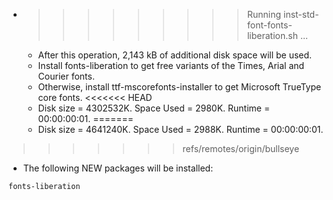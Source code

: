 * >>>>>>>>> Running inst-std-font-fonts-liberation.sh ...
  * After this operation, 2,143 kB of additional disk space will be used.
  * Install fonts-liberation to get free variants of the Times, Arial and Courier fonts.
  * Otherwise, install ttf-mscorefonts-installer to get Microsoft TrueType core fonts.
<<<<<<< HEAD
  * Disk size = 4302532K. Space Used = 2980K. Runtime = 00:00:00:01.
=======
  * Disk size = 4641240K. Space Used = 2988K. Runtime = 00:00:00:01.
>>>>>>> refs/remotes/origin/bullseye
  * The following NEW packages will be installed:
  ```bash
fonts-liberation
  ```
